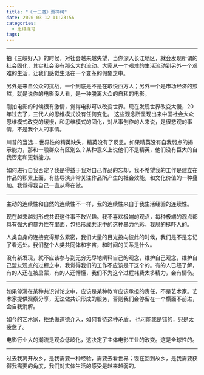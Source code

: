 ```yaml
---
title: "《十三邀》贾樟柯"
date: 2020-03-12 11:23:56
categories:
  - 思维练习
tags:
---
```


---- 

拍《三峡好人》的时候，对社会越来越失望，当你深入长江地区，就会发现所谓的社会固化，其实社会没有那么大的流动。大家从一个艰难的生活流动到另外一个艰难的生活，让我们感觉生活在一个变革的假象之中。

另外是来自公众的挑战，一个到底是不是在取悦西方人；另外一个是市场经济的煎熬，就是说你的电影没人看，是一种脱离大众的自私的电影。

刚拍电影的时候很有激情，觉得电影可以改变世界。现在发现世界改变太慢，20年过去了，三代人的思维模式没有任何变化。 这些观念所呈现出来中国社会大众思维模式改变的缓慢，和思维模式的固化，对从事创作的人来说，是很悲观的事情，不是我个人的事情。

川普的当选… 世界性的精英缺失，精英没有了反思。如果精英没有自我弱点的揭示能力，那和一般群众有区别么？某种意义上说他们不是精英，他们没有巨大的自我否定和更新能力。

如何进行自我否定？我是得益于我对自己作品的忘却，我不希望我的工作是建立在作品的积累上面，有些导演非常关注作品所产生的社会效能，和文化价值的一种叠加。我觉得我自己一直从零在做。

---- 

主动的连续性和自然的连续性不一样，我的连续性来自于我生活经验的连续性。

现在越来越对形成共识这件事不敢兴趣。我不喜欢极端的观点，每种极端的观点都具有强大的暴力性在里面，包括形成共识中的这种暴力色彩，我局的挺吓人的。

人类自身的连接变得那么紧密，我们大量的目光投向彼此的时候，我们是不是忘记了看远处。我们整个人类共同体和宇宙，和时间的关系是什么。

没有新发现，就不应该参与到无穷无尽地阐释自己的观念，维护自己观念，维护自己盟友观点的过程之中，我觉得我们的工作不应该是干这个的。有的人已经了解，有的人还在被启蒙，有的人还懵懂，我们不为这个过程耗费太多精力，会有情伤。

---- 

如果停滞在某种共识讨论之中，应该是某种教育应该承担的责任，不是艺术家。艺术家提供观察分享，无法做共识形成的服务，否则我们会停留在一个横面不前进，会自我消解。

如今的艺术家，拒绝做道德介入，如何看待这种矛盾。 也可能我是错的，只是太疲惫了。

电影行业大的潮流是观众低龄化，这决定了主体电影工业的改变。这是全球性的。

---- 

过去我离开故乡，是我需要一种经验，需要去看世界；现在回到故乡，是我需要获得我需要的角度，我们对实体生活的感受是越来越弱的。